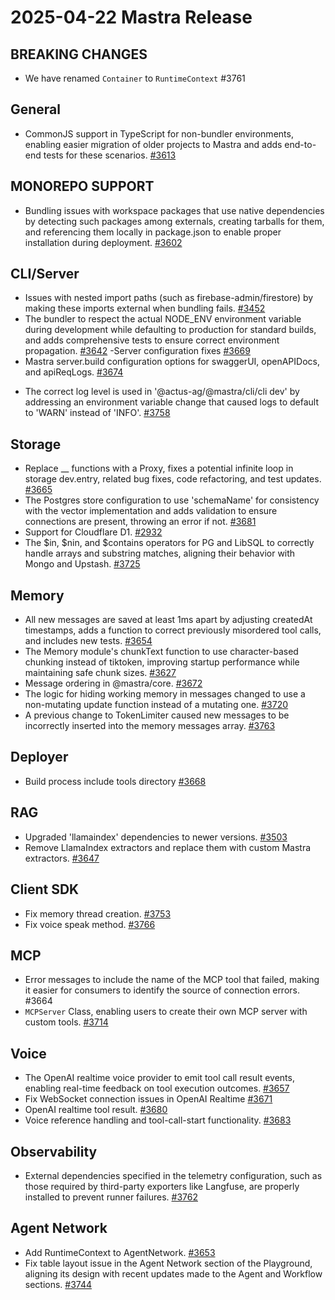 # 2025-04-22 Mastra Release

## BREAKING CHANGES

- We have renamed `Container` to `RuntimeContext` #3761

## General

- CommonJS support in TypeScript for non-bundler environments, enabling easier migration of older projects to Mastra and adds end-to-end tests for these scenarios. [#3613](https://github.com/@mastra-ai/@mastra/pull/3613)

## MONOREPO SUPPORT

- Bundling issues with workspace packages that use native dependencies by detecting such packages among externals, creating tarballs for them, and referencing them locally in package.json to enable proper installation during deployment. [#3602](https://github.com/@mastra-ai/@mastra/pull/3602)

## CLI/Server

- Issues with nested import paths (such as firebase-admin/firestore) by making these imports external when bundling fails. [#3452](https://github.com/@mastra-ai/@mastra/pull/3452)
- The bundler to respect the actual NODE_ENV environment variable during development while defaulting to production for standard builds, and adds comprehensive tests to ensure correct environment propagation. [#3642](https://github.com/@mastra-ai/@mastra/pull/3642)
  -Server configuration fixes [#3669](https://github.com/@mastra-ai/@mastra/pull/3669)
- Mastra server.build configuration options for swaggerUI, openAPIDocs, and apiReqLogs. [#3674](https://github.com/@mastra-ai/@mastra/pull/3674)

* The correct log level is used in '@actus-ag/@mastra/cli/cli dev' by addressing an environment variable change that caused logs to default to 'WARN' instead of 'INFO'. [#3758](https://github.com/@mastra-ai/@mastra/pull/3758)

## Storage

- Replace \_\_ functions with a Proxy, fixes a potential infinite loop in storage dev.entry, related bug fixes, code refactoring, and test updates. [#3665](https://github.com/@mastra-ai/@mastra/pull/3665)
- The Postgres store configuration to use 'schemaName' for consistency with the vector implementation and adds validation to ensure connections are present, throwing an error if not. [#3681](https://github.com/@mastra-ai/@mastra/pull/3681)
- Support for Cloudflare D1. [#2932](https://github.com/@mastra-ai/@mastra/pull/2932)
- The $in, $nin, and $contains operators for PG and LibSQL to correctly handle arrays and substring matches, aligning their behavior with Mongo and Upstash. [#3725](https://github.com/@mastra-ai/@mastra/pull/3725)

## Memory

- All new messages are saved at least 1ms apart by adjusting createdAt timestamps, adds a function to correct previously misordered tool calls, and includes new tests. [#3654](https://github.com/@mastra-ai/@mastra/pull/3654)
- The Memory module's chunkText function to use character-based chunking instead of tiktoken, improving startup performance while maintaining safe chunk sizes. [#3627](https://github.com/@mastra-ai/@mastra/pull/3627)
- Message ordering in @mastra/core. [#3672](https://github.com/@mastra-ai/@mastra/pull/3672)
- The logic for hiding working memory in messages changed to use a non-mutating update function instead of a mutating one. [#3720](https://github.com/@mastra-ai/@mastra/pull/3720)
- A previous change to TokenLimiter caused new messages to be incorrectly inserted into the memory messages array. [#3763](https://github.com/@mastra-ai/@mastra/pull/3763)

## Deployer

- Build process include tools directory [#3668](https://github.com/@mastra-ai/@mastra/pull/3668)

## RAG

- Upgraded 'llamaindex' dependencies to newer versions. [#3503](https://github.com/@mastra-ai/@mastra/pull/3503)
- Remove LlamaIndex extractors and replace them with custom Mastra extractors. [#3647](https://github.com/@mastra-ai/@mastra/pull/3647)

## Client SDK

- Fix memory thread creation. [#3753](https://github.com/@mastra-ai/@mastra/pull/3753)
- Fix voice speak method. [#3766](https://github.com/@mastra-ai/@mastra/pull/3766)

## MCP

- Error messages to include the name of the MCP tool that failed, making it easier for consumers to identify the source of connection errors. #3664
- `MCPServer` Class, enabling users to create their own MCP server with custom tools. [#3714](https://github.com/@mastra-ai/@mastra/pull/3714)

## Voice

- The OpenAI realtime voice provider to emit tool call result events, enabling real-time feedback on tool execution outcomes. [#3657](https://github.com/@mastra-ai/@mastra/pull/3657)
- Fix WebSocket connection issues in OpenAI Realtime [#3671](https://github.com/@mastra-ai/@mastra/pull/3671)
- OpenAI realtime tool result. [#3680](https://github.com/@mastra-ai/@mastra/pull/3680)
- Voice reference handling and tool-call-start functionality. [#3683](https://github.com/@mastra-ai/@mastra/pull/3683)

## Observability

- External dependencies specified in the telemetry configuration, such as those required by third-party exporters like Langfuse, are properly installed to prevent runner failures. [#3762](https://github.com/@mastra-ai/@mastra/pull/3762)

## Agent Network

- Add RuntimeContext to AgentNetwork. [#3653](https://github.com/@mastra-ai/@mastra/pull/3653)
- Fix table layout issue in the Agent Network section of the Playground, aligning its design with recent updates made to the Agent and Workflow sections. [#3744](https://github.com/@mastra-ai/@mastra/pull/3744)
